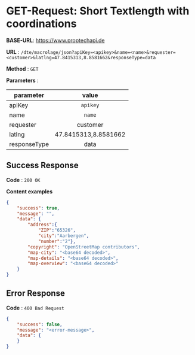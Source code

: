 # GET-Request: Short Textlength with coordinations

**BASE-URL**: https://www.proptechapi.de

**URL** : `/dte/macrolage/json?apiKey=<apikey>&name=<name>&requester=<customer>&latlng=47.8415313,8.8581662&responseType=data`

**Method** : `GET`

**Parameters** : 

| parameter        | value         
| ------------- |:-------------:| 
| apiKey     | `apikey` | 
| name     | `name` |
| requester     | customer |
| latlng     | 47.8415313,8.8581662 |
| responseType     | data |

## Success Response

**Code** : `200 OK`

**Content examples**


```json
{
    "success": true,
    "message": "",
    "data": {
        "address":{
            "ZIP":"65326",
            "city":"Aarbergen",
            "number":"2"},
        "copyright": "OpenStreetMap contributors",
        "map-city": "<base64 decoded>",
        "map-details": "<base64 decoded>",
        "map-overview": "<base64 decoded>"
    }
}
```

## Error Response

**Code** : `400 Bad Request`

```json
{
    "success": false,
    "message": "<error-message>",
    "data": { 
    }
}
```